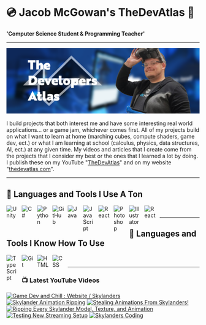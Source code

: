 # 💿 Jacob McGowan's TheDevAtlas 💽

**'Computer Science Student & Programming Teacher'**

---

!["Banner"](/photos/banner.png)

I build projects that both interest me and have some interesting real world applications... or a game jam, whichever comes first. All of my projects build on what I want to learn at home (marching cubes, compute shaders, game dev, ect.) or what I am learning at school (calculus, physics, data structures, AI, ect.) at any given time. My videos and articles that I create come from the projects that I consider my best or the ones that I learned a lot by doing. I publish these on my YouTube "[TheDevAtlas](https://www.youtube.com/@thedevatlas)" and on my website "[thedevatlas.com](https://www.thedevatlas.com/)".

---

## 💾 Languages and Tools I Use A Ton

<img align="left" alt="Unity" width="30px" style="padding-right:10px;" src="https://cdn.jsdelivr.net/gh/devicons/devicon@latest/icons/unity/unity-original.svg" />
<img align="left" alt="C#" width="30px" style="padding-right:10px;" src="https://cdn.jsdelivr.net/gh/devicons/devicon@latest/icons/csharp/csharp-original.svg" />
<img align="left" alt="Python" width="30px" style="padding-right:10px;" src="https://cdn.jsdelivr.net/gh/devicons/devicon@latest/icons/python/python-original.svg" />
<img align="left" alt="GitHub" width="30px" style="padding-right:10px;" src="https://cdn.jsdelivr.net/gh/devicons/devicon/icons/github/github-original.svg" />
<img align="left" alt="Java" width="30px" style="padding-right:10px;" src="https://cdn.jsdelivr.net/gh/devicons/devicon/icons/java/java-original.svg"/>
<img align="left" alt="JavaScript" width="30px" style="padding-right:10px;" src="https://cdn.jsdelivr.net/gh/devicons/devicon/icons/javascript/javascript-plain.svg" />
<img align="left" alt="React" width="30px" style="padding-right:10px;" src="https://cdn.jsdelivr.net/gh/devicons/devicon/icons/react/react-original.svg" />
<img align="left" alt="Photoshop" width="30px" style="padding-right:10px;" src="https://cdn.jsdelivr.net/gh/devicons/devicon@latest/icons/photoshop/photoshop-original.svg" />
<img align="left" alt="Illustrator" width="30px" style="padding-right:10px;" src="https://cdn.jsdelivr.net/gh/devicons/devicon@latest/icons/illustrator/illustrator-plain.svg" />
<img align="left" alt="React" width="30px" style="padding-right:10px;" src="https://cdn.jsdelivr.net/gh/devicons/devicon@latest/icons/premierepro/premierepro-original.svg" />

<br />

---

## 🧠 Languages and Tools I Know How To Use

<img align="left" alt="TypeScript" width="30px" style="padding-right:10px;" src="https://cdn.jsdelivr.net/gh/devicons/devicon/icons/typescript/typescript-plain.svg" />
<img align="left" alt="Git" width="30px" style="padding-right:10px;" src="https://cdn.jsdelivr.net/gh/devicons/devicon/icons/git/git-original.svg" />
<img align="left" alt="HTML" width="30px" style="padding-right:10px;" src="https://cdn.jsdelivr.net/gh/devicons/devicon/icons/html5/html5-plain.svg" />
<img align="left" alt="CSS" width="30px" style="padding-right:10px;" src="https://cdn.jsdelivr.net/gh/devicons/devicon/icons/css3/css3-plain.svg" />

<br />

---

### 📺 Latest YouTube Videos

<!-- BEGIN YOUTUBE-CARDS -->
[![Game Dev and Chill : Website / Skylanders](https://ytcards.demolab.com/?id=E6xcYmypA1g&title=Game+Dev+and+Chill+%3A+Website+%2F+Skylanders&lang=en&timestamp=1725449493&background_color=%230d1117&title_color=%23ffffff&stats_color=%23dedede&max_title_lines=1&width=250&border_radius=5 "Game Dev and Chill : Website / Skylanders")](https://www.youtube.com/watch?v=E6xcYmypA1g)
[![Skylander Animation Ripping](https://ytcards.demolab.com/?id=4rwD0s7ZQsE&title=Skylander+Animation+Ripping&lang=en&timestamp=1725303101&background_color=%230d1117&title_color=%23ffffff&stats_color=%23dedede&max_title_lines=1&width=250&border_radius=5 "Skylander Animation Ripping")](https://www.youtube.com/watch?v=4rwD0s7ZQsE)
[![Stealing Animations From Skylanders!](https://ytcards.demolab.com/?id=zrC4Q5g475M&title=Stealing+Animations+From+Skylanders%21&lang=en&timestamp=1725289390&background_color=%230d1117&title_color=%23ffffff&stats_color=%23dedede&max_title_lines=1&width=250&border_radius=5 "Stealing Animations From Skylanders!")](https://www.youtube.com/watch?v=zrC4Q5g475M)
[![Ripping Every Skylander Model, Texture, and Animation](https://ytcards.demolab.com/?id=VAIksdf9hWY&title=Ripping+Every+Skylander+Model%2C+Texture%2C+and+Animation&lang=en&timestamp=1725157632&background_color=%230d1117&title_color=%23ffffff&stats_color=%23dedede&max_title_lines=1&width=250&border_radius=5 "Ripping Every Skylander Model, Texture, and Animation")](https://www.youtube.com/watch?v=VAIksdf9hWY)
[![Testing New Streaming Setup](https://ytcards.demolab.com/?id=GzKXZ0yE2MA&title=Testing+New+Streaming+Setup&lang=en&timestamp=1725084321&background_color=%230d1117&title_color=%23ffffff&stats_color=%23dedede&max_title_lines=1&width=250&border_radius=5 "Testing New Streaming Setup")](https://www.youtube.com/watch?v=GzKXZ0yE2MA)
[![Skylanders Coding](https://ytcards.demolab.com/?id=QqdLAuloN_8&title=Skylanders+Coding&lang=en&timestamp=1724991962&background_color=%230d1117&title_color=%23ffffff&stats_color=%23dedede&max_title_lines=1&width=250&border_radius=5 "Skylanders Coding")](https://www.youtube.com/watch?v=QqdLAuloN_8)
<!-- END YOUTUBE-CARDS -->
#
